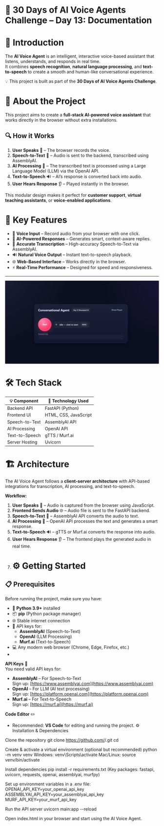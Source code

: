 # 🚀 30 Days of AI Voice Agents Challenge – Day 13: Documentation

# 📖 Introduction
The **AI Voice Agent** is an intelligent, interactive voice-based assistant that listens, understands, and responds in real time.  
It combines **speech recognition**, **natural language processing**, and **text-to-speech** to create a smooth and human-like conversational experience.  

💡 This project is built as part of the **30 Days of AI Voice Agents Challenge**.

# 📝 About the Project
This project aims to create a **full-stack AI-powered voice assistant** that works directly in the browser without extra installations.  

## 🔍 How it Works
1. **User Speaks** 🎤 – The browser records the voice.
2. **Speech-to-Text** 📝 – Audio is sent to the backend, transcribed using AssemblyAI.
3. **AI Processing** 🤖 – The transcribed text is processed using a Large Language Model (LLM) via the OpenAI API.
4. **Text-to-Speech** 🔊 – AI’s response is converted back into audio.
5. **User Hears Response** 👂 – Played instantly in the browser.

This modular design makes it perfect for **customer support**, **virtual teaching assistants**, or **voice-enabled applications**.

# 🚀 Key Features
- 🎤 **Voice Input** – Record audio from your browser with one click.
- 🧠 **AI-Powered Responses** – Generates smart, context-aware replies.
- 🎯 **Accurate Transcription** – High-accuracy Speech-to-Text via AssemblyAI.
- 🔊 **Natural Voice Output** – Instant text-to-speech playback.
- 🌐 **Web-Based Interface** – Works directly in the browser.
- ⚡ **Real-Time Performance** – Designed for speed and responsiveness.

---
![image alt](https://github.com/Soumya1234SafallyaSahoo/AI-COPILOT/blob/main/WhatsApp%20Image%202025-08-14%20at%2023.51.00_96f2b202.jpg?raw=trueage)
# 🛠 Tech Stack
| 💡 Component        | 🔧 Technology Used |
|---------------------|--------------------|
| Backend API         | FastAPI (Python) |
| Frontend UI         | HTML, CSS, JavaScript |
| Speech-to-Text      | AssemblyAI API |
| AI Processing       | OpenAI API |
| Text-to-Speech      | gTTS / Murf.ai |
| Server Hosting      | Uvicorn |

# 🏗 Architecture

The AI Voice Agent follows a **client-server architecture** with API-based integrations for transcription, AI processing, and text-to-speech.

**Workflow:**
1. **User Speaks** 🎤 – Audio is captured from the browser using JavaScript.
2. **Frontend Sends Audio** 🌐 – Audio file is sent to the FastAPI backend.
3. **Speech-to-Text** 📝 – AssemblyAI API converts the audio to text.
4. **AI Processing** 🤖 – OpenAI API processes the text and generates a smart response.
5. **Text-to-Speech** 🔊 – gTTS or Murf.ai converts the response into audio.
6. **User Hears Response** 👂 – The frontend plays the generated audio in real time.
7. # ⚙️ Getting Started

## 📋 Prerequisites
Before running the project, make sure you have:

- 🐍 **Python 3.9+** installed  
- 📦 **pip** (Python package manager)  
- 🌐 Stable internet connection  
- 🔑 API keys for:
  - **AssemblyAI** (Speech-to-Text)
  - **OpenAI** (LLM Processing)
  - **Murf.ai** (Text-to-Speech)
- 💻 Any modern web browser (Chrome, Edge, Firefox, etc.)
- 
**API Keys** 🔑  
   You need valid API keys for:
   - **AssemblyAI** – For Speech-to-Text  
     Sign up: [https://www.assemblyai.com](https://www.assemblyai.com)
   - **OpenAI** – For LLM (AI text processing)  
     Sign up: [https://platform.openai.com](https://platform.openai.com)
   - **Murf.ai** – For Text-to-Speech  
     Sign up: [https://murf.ai](https://murf.ai)

   **Code Editor** ✏️  
  - Recommended: **VS Code** for editing and running the project.
⚙️ Installation & Dependencies

Clone the repository
git clone https://github.com/<your-username>/<your-repo>.git
cd <your-repo>

Create & activate a virtual environment (optional but recommended)
python -m venv venv
Windows: venv\Scripts\activate
Mac/Linux: source venv/bin/activate

Install dependencies
pip install -r requirements.txt
(Key packages: fastapi, uvicorn, requests, openai, assemblyai, murfpy)

Set up environment variables in a .env file:
OPENAI_API_KEY=your_openai_api_key
ASSEMBLYAI_API_KEY=your_assemblyai_api_key
MURF_API_KEY=your_murf_api_key

Run the API server
uvicorn main:app --reload

Open index.html in your browser and start using the AI Voice Agent.






